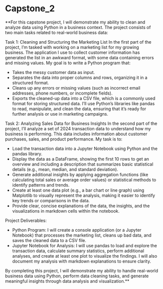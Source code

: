 # Capstone_2
**For this capstone project, I will demonstrate my ability to clean and analyze data using Python in a business context. The project consists of two main tasks related to real-world business data:

Task 1: Cleaning and Structuring the Marketing List
In the first part of the project, I’m tasked with working on a marketing list for my growing business. The application I use to collect customer information has generated the list in an awkward format, with some data containing errors and missing values. My goal is to write a Python program that:
- Takes the messy customer data as input.
- Separates the data into proper columns and rows, organizing it in a structured format.
- Cleans up any errors or missing values (such as incorrect email addresses, phone numbers, or incomplete fields).
- Exports the cleaned-up data into a CSV file, which is a commonly used format for storing structured data.
I’ll use Python’s libraries like pandas to read, manipulate, and clean the data, ensuring that it’s ready for further analysis or use in marketing campaigns.

Task 2: Analyzing Sales Data for Business Insights
In the second part of the project, I’ll analyze a set of 2024 transaction data to understand how my business is performing. This data includes information about customer purchases, sales, and product performance. My task is to:
- Load the transaction data into a Jupyter Notebook using Python and the pandas library.
- Display the data as a DataFrame, showing the first 10 rows to get an overview and including a description that summarizes basic statistical details (e.g., mean, median, and standard deviation).
- Generate additional insights by applying aggregation functions (like calculating total sales or average order values) or statistical methods to identify patterns and trends.
- Create at least one data plot (e.g., a bar chart or line graph) using Matplotlib to visually represent the analysis, making it easier to identify key trends or comparisons in the data.
- Provide clear, concise explanations of the data, the insights, and the visualizations in markdown cells within the notebook.

Project Deliverables:
- Python Program: I will create a console application (or a Jupyter Notebook) that processes the marketing list, cleans up bad data, and saves the cleaned data to a CSV file.
- Jupyter Notebook for Analysis: I will use pandas to load and explore the transaction data, calculate summary statistics, perform additional analyses, and create at least one plot to visualize the findings. I will also document my analysis with markdown explanations to ensure clarity.

By completing this project, I will demonstrate my ability to handle real-world business data using Python, perform data cleaning tasks, and generate meaningful insights through data analysis and visualization.**
